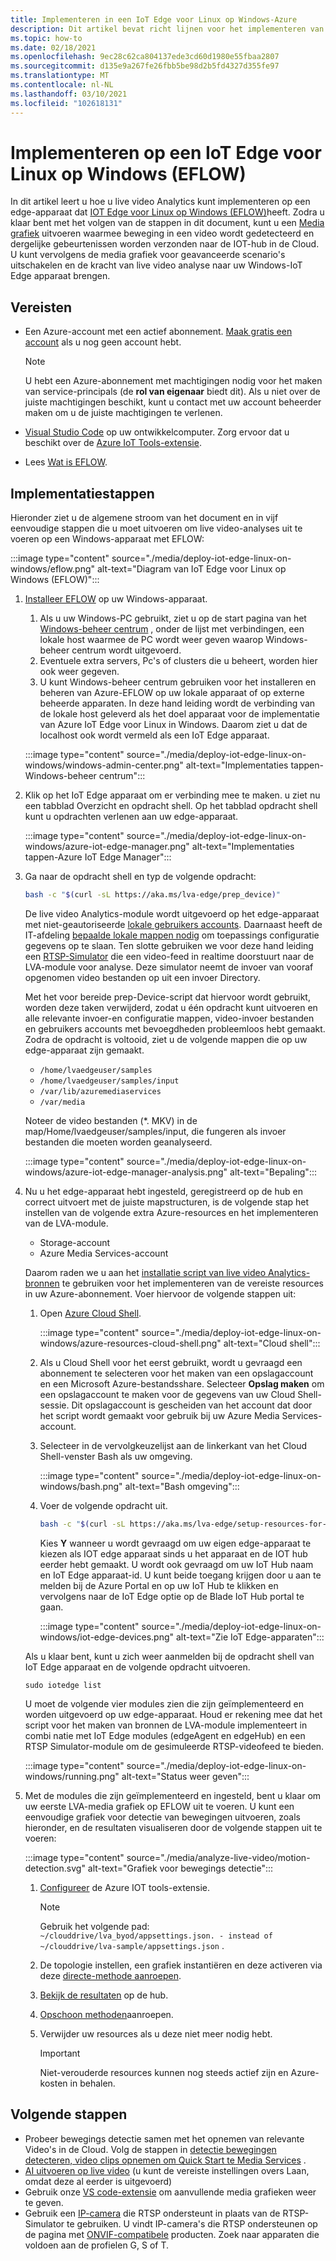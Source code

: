 ```yaml
---
title: Implementeren in een IoT Edge voor Linux op Windows-Azure
description: Dit artikel bevat richt lijnen voor het implementeren van een IoT Edge voor Linux op een Windows-apparaat.
ms.topic: how-to
ms.date: 02/18/2021
ms.openlocfilehash: 9ec28c62ca804137ede3cd60d1980e55fbaa2807
ms.sourcegitcommit: d135e9a267fe26fbb5be98d2b5fd4327d355fe97
ms.translationtype: MT
ms.contentlocale: nl-NL
ms.lasthandoff: 03/10/2021
ms.locfileid: "102618131"
---
```

# <a name="deploy-to-an-iot-edge-for-linux-on-windows-eflow-device"></a>Implementeren op een IoT Edge voor Linux op Windows (EFLOW)

In dit artikel leert u hoe u live video Analytics kunt implementeren op een edge-apparaat dat [IOT Edge voor Linux op Windows (EFLOW)](https://docs.microsoft.com/azure/iot-edge/iot-edge-for-linux-on-windows)heeft. Zodra u klaar bent met het volgen van de stappen in dit document, kunt u een [Media grafiek](media-graph-concept.md) uitvoeren waarmee beweging in een video wordt gedetecteerd en dergelijke gebeurtenissen worden verzonden naar de IOT-hub in de Cloud. U kunt vervolgens de media grafiek voor geavanceerde scenario's uitschakelen en de kracht van live video analyse naar uw Windows-IoT Edge apparaat brengen.

## <a name="prerequisites"></a>Vereisten 

* Een Azure-account met een actief abonnement. [Maak gratis een account](https://azure.microsoft.com/free/?WT.mc_id=A261C142F) als u nog geen account hebt.

    > [!NOTE]
    > U hebt een Azure-abonnement met machtigingen nodig voor het maken van service-principals (de **rol van eigenaar** biedt dit). Als u niet over de juiste machtigingen beschikt, kunt u contact met uw account beheerder maken om u de juiste machtigingen te verlenen.
* [Visual Studio Code](https://code.visualstudio.com/) op uw ontwikkelcomputer. Zorg ervoor dat u beschikt over de [Azure IoT Tools-extensie](https://marketplace.visualstudio.com/items?itemName=vsciot-vscode.azure-iot-tools).
* Lees [Wat is EFLOW](https://aka.ms/AzEFLOW-docs).

## <a name="deployment-steps"></a>Implementatiestappen

Hieronder ziet u de algemene stroom van het document en in vijf eenvoudige stappen die u moet uitvoeren om live video-analyses uit te voeren op een Windows-apparaat met EFLOW:

:::image type="content" source="./media/deploy-iot-edge-linux-on-windows/eflow.png" alt-text="Diagram van IoT Edge voor Linux op Windows (EFLOW)":::

1. [Installeer EFLOW](https://aka.ms/AzEFLOW-install) op uw Windows-apparaat. 

    1. Als u uw Windows-PC gebruikt, ziet u op de start pagina van het [Windows-beheer centrum](https://docs.microsoft.com/windows-server/manage/windows-admin-center/overview) , onder de lijst met verbindingen, een lokale host waarmee de PC wordt weer geven waarop Windows-beheer centrum wordt uitgevoerd. 
    1. Eventuele extra servers, Pc's of clusters die u beheert, worden hier ook weer gegeven.
    1. U kunt Windows-beheer centrum gebruiken voor het installeren en beheren van Azure-EFLOW op uw lokale apparaat of op externe beheerde apparaten. In deze hand leiding wordt de verbinding van de lokale host geleverd als het doel apparaat voor de implementatie van Azure IoT Edge voor Linux in Windows. Daarom ziet u dat de localhost ook wordt vermeld als een IoT Edge apparaat.

    :::image type="content" source="./media/deploy-iot-edge-linux-on-windows/windows-admin-center.png" alt-text="Implementaties tappen-Windows-beheer centrum":::
1. Klik op het IoT Edge apparaat om er verbinding mee te maken. u ziet nu een tabblad Overzicht en opdracht shell. Op het tabblad opdracht shell kunt u opdrachten verlenen aan uw edge-apparaat.
 
    :::image type="content" source="./media/deploy-iot-edge-linux-on-windows/azure-iot-edge-manager.png" alt-text="Implementaties tappen-Azure IoT Edge Manager":::
1. Ga naar de opdracht shell en typ de volgende opdracht:
    
    ```bash
    bash -c "$(curl -sL https://aka.ms/lva-edge/prep_device)"
    ```

    De live video Analytics-module wordt uitgevoerd op het edge-apparaat met niet-geautoriseerde [lokale gebruikers accounts](deploy-iot-edge-device.md#create-and-use-local-user-account-for-deployment). Daarnaast heeft de IT-afdeling [bepaalde lokale mappen nodig](deploy-iot-edge-device.md#granting-permissions-to-device-storage) om toepassings configuratie gegevens op te slaan. Ten slotte gebruiken we voor deze hand leiding een [RTSP-Simulator](https://github.com/Azure/live-video-analytics/tree/master/utilities/rtspsim-live555) die een video-feed in realtime doorstuurt naar de LVA-module voor analyse. Deze simulator neemt de invoer van vooraf opgenomen video bestanden op uit een invoer Directory. 
    
    Met het voor bereide prep-Device-script dat hiervoor wordt gebruikt, worden deze taken verwijderd, zodat u één opdracht kunt uitvoeren en alle relevante invoer-en configuratie mappen, video-invoer bestanden en gebruikers accounts met bevoegdheden probleemloos hebt gemaakt. Zodra de opdracht is voltooid, ziet u de volgende mappen die op uw edge-apparaat zijn gemaakt. 
    
    * `/home/lvaedgeuser/samples`
    * `/home/lvaedgeuser/samples/input`
    * `/var/lib/azuremediaservices`
    * `/var/media`
    
    Noteer de video bestanden (*. MKV) in de map/Home/lvaedgeuser/samples/input, die fungeren als invoer bestanden die moeten worden geanalyseerd. 
    
    :::image type="content" source="./media/deploy-iot-edge-linux-on-windows/azure-iot-edge-manager-analysis.png" alt-text="Bepaling":::
1. Nu u het edge-apparaat hebt ingesteld, geregistreerd op de hub en correct uitvoert met de juiste mapstructuren, is de volgende stap het instellen van de volgende extra Azure-resources en het implementeren van de LVA-module. 

    * Storage-account
    * Azure Media Services-account

    Daarom raden we u aan het [installatie script van live video Analytics-bronnen](https://github.com/Azure/live-video-analytics/tree/master/edge/setup) te gebruiken voor het implementeren van de vereiste resources in uw Azure-abonnement. Voer hiervoor de volgende stappen uit:

    1. Open [Azure Cloud Shell](https://ms.portal.azure.com/#cloudshell/).

        :::image type="content" source="./media/deploy-iot-edge-linux-on-windows/azure-resources-cloud-shell.png" alt-text="Cloud shell":::
    1. Als u Cloud Shell voor het eerst gebruikt, wordt u gevraagd een abonnement te selecteren voor het maken van een opslagaccount en een Microsoft Azure-bestandsshare. Selecteer **Opslag maken** om een opslagaccount te maken voor de gegevens van uw Cloud Shell-sessie. Dit opslagaccount is gescheiden van het account dat door het script wordt gemaakt voor gebruik bij uw Azure Media Services-account.
    1. Selecteer in de vervolgkeuzelijst aan de linkerkant van het Cloud Shell-venster Bash als uw omgeving.

        :::image type="content" source="./media/deploy-iot-edge-linux-on-windows/bash.png" alt-text="Bash omgeving":::
    1. Voer de volgende opdracht uit.

        ```bash
        bash -c "$(curl -sL https://aka.ms/lva-edge/setup-resources-for-samples)"
        ```
        
        Kies **Y** wanneer u wordt gevraagd om uw eigen edge-apparaat te kiezen als IOT edge apparaat sinds u het apparaat en de IOT hub eerder hebt gemaakt. U wordt ook gevraagd om uw IoT Hub naam en IoT Edge apparaat-id. U kunt beide toegang krijgen door u aan te melden bij de Azure Portal en op uw IoT Hub te klikken en vervolgens naar de IoT Edge optie op de Blade IoT Hub portal te gaan.

        :::image type="content" source="./media/deploy-iot-edge-linux-on-windows/iot-edge-devices.png" alt-text="Zie IoT Edge-apparaten":::

    Als u klaar bent, kunt u zich weer aanmelden bij de opdracht shell van IoT Edge apparaat en de volgende opdracht uitvoeren.
    
    `sudo iotedge list`
    
    U moet de volgende vier modules zien die zijn geïmplementeerd en worden uitgevoerd op uw edge-apparaat. Houd er rekening mee dat het script voor het maken van bronnen de LVA-module implementeert in combi natie met IoT Edge modules (edgeAgent en edgeHub) en een RTSP Simulator-module om de gesimuleerde RTSP-videofeed te bieden.
    
    :::image type="content" source="./media/deploy-iot-edge-linux-on-windows/running.png" alt-text="Status weer geven":::
1. Met de modules die zijn geïmplementeerd en ingesteld, bent u klaar om uw eerste LVA-media grafiek op EFLOW uit te voeren. U kunt een eenvoudige grafiek voor detectie van bewegingen uitvoeren, zoals hieronder, en de resultaten visualiseren door de volgende stappen uit te voeren:

    :::image type="content" source="./media/analyze-live-video/motion-detection.svg" alt-text="Grafiek voor bewegings detectie":::

    1. [Configureer](get-started-detect-motion-emit-events-quickstart.md#configure-the-azure-iot-tools-extension) de Azure IOT tools-extensie.
    
        > [!Note]
        > Gebruik het volgende pad: `~/clouddrive/lva_byod/appsettings.json. - instead of ~/clouddrive/lva-sample/appsettings.json` .
    1. De topologie instellen, een grafiek instantiëren en deze activeren via deze [directe-methode aanroepen](get-started-detect-motion-emit-events-quickstart.md#use-direct-method-calls).
    1. [Bekijk de resultaten](get-started-detect-motion-emit-events-quickstart.md#observe-results) op de hub.
    1. [Opschoon methoden](get-started-detect-motion-emit-events-quickstart.md#invoke-graphinstancedeactivate)aanroepen.
    1. Verwijder uw resources als u deze niet meer nodig hebt.

        > [!IMPORTANT]
        > Niet-verouderde resources kunnen nog steeds actief zijn en Azure-kosten in behalen.
    
## <a name="next-steps"></a>Volgende stappen

* Probeer bewegings detectie samen met het opnemen van relevante Video's in de Cloud. Volg de stappen in [detectie bewegingen detecteren, video clips opnemen om Quick Start te Media Services](detect-motion-record-video-clips-media-services-quickstart.md#review-the-sample-video) .
* [AI uitvoeren op live video](use-your-model-quickstart.md#overview) (u kunt de vereiste instellingen overs Laan, omdat deze al eerder is uitgevoerd)
* Gebruik onze [VS code-extensie](https://marketplace.visualstudio.com/items?itemName=ms-azuretools.live-video-analytics-edge) om aanvullende media grafieken weer te geven.
* Gebruik een [IP-camera](https://en.wikipedia.org/wiki/IP_camera)  die RTSP ondersteunt in plaats van de RTSP-Simulator te gebruiken. U vindt IP-camera's die RTSP ondersteunen op de pagina met [ONVIF-compatibele](https://www.onvif.org/conformant-products/) producten. Zoek naar apparaten die voldoen aan de profielen G, S of T.

